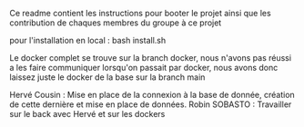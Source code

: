 Ce readme contient les instructions pour booter le projet ainsi que les contribution de chaques membres du groupe à ce projet

pour l'installation en local : bash install.sh

Le docker complet se trouve sur la branch docker, nous n'avons pas réussi a les faire communiquer lorsqu'on passait par docker, nous avons donc laissez juste le docker de la base sur la branch main

Hervé Cousin : Mise en place de la connexion à la base de donnée, création de cette dernière et mise en place de données. 
Robin SOBASTO : Travailler sur le back avec Hervé et sur les dockers
